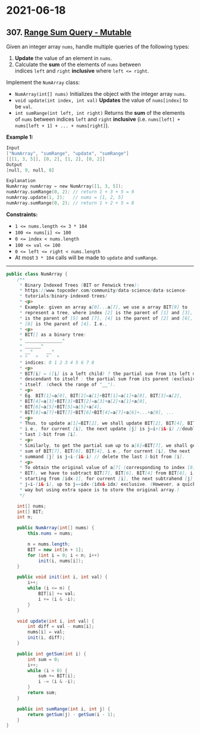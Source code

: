 # 2021-06-18

## 307. [Range Sum Query - Mutable](https://leetcode.com/problems/range-sum-query-mutable/)

Given an integer array `nums`, handle multiple queries of the following types:

1. **Update** the value of an element in `nums`.
2. Calculate the **sum** of the elements of `nums` between indices `left` and `right` **inclusive** where `left <= right`.

Implement the `NumArray` class:

- `NumArray(int[] nums)` Initializes the object with the integer array `nums`.
- `void update(int index, int val)` **Updates** the value of `nums[index]` to be `val`.
- `int sumRange(int left, int right)` Returns the **sum** of the elements of `nums` between indices `left` and `right` **inclusive** (i.e. `nums[left] + nums[left + 1] + ... + nums[right]`).

**Example 1:**

```s
Input
["NumArray", "sumRange", "update", "sumRange"]
[[[1, 3, 5]], [0, 2], [1, 2], [0, 2]]
Output
[null, 9, null, 8]

Explanation
NumArray numArray = new NumArray([1, 3, 5]);
numArray.sumRange(0, 2); // return 1 + 3 + 5 = 9
numArray.update(1, 2);   // nums = [1, 2, 5]
numArray.sumRange(0, 2); // return 1 + 2 + 5 = 8
```

**Constraints:**

- `1 <= nums.length <= 3 * 104`
- `100 <= nums[i] <= 100`
- `0 <= index < nums.length`
- `100 <= val <= 100`
- `0 <= left <= right < nums.length`
- At most `3 * 104` calls will be made to `update` and `sumRange`.

---

```java
public class NumArray {
    /**
     * Binary Indexed Trees (BIT or Fenwick tree):
     * https://www.topcoder.com/community/data-science/data-science-
     * tutorials/binary-indexed-trees/
     * <p>
     * Example: given an array a[0]...a[7], we use a array BIT[9] to
     * represent a tree, where index [2] is the parent of [1] and [3], [6]
     * is the parent of [5] and [7], [4] is the parent of [2] and [6], and
     * [8] is the parent of [4]. I.e.,
     * <p>
     * BIT[] as a binary tree:
     * ______________*
     * ______*
     * __*     __*
     * *   *   *   *
     * indices: 0 1 2 3 4 5 6 7 8
     * <p>
     * BIT[i] = ([i] is a left child) ? the partial sum from its left most
     * descendant to itself : the partial sum from its parent (exclusive) to
     * itself. (check the range of "__").
     * <p>
     * Eg. BIT[1]=a[0], BIT[2]=a[1]+BIT[1]=a[1]+a[0], BIT[3]=a[2],
     * BIT[4]=a[3]+BIT[3]+BIT[2]=a[3]+a[2]+a[1]+a[0],
     * BIT[6]=a[5]+BIT[5]=a[5]+a[4],
     * BIT[8]=a[7]+BIT[7]+BIT[6]+BIT[4]=a[7]+a[6]+...+a[0], ...
     * <p>
     * Thus, to update a[1]=BIT[2], we shall update BIT[2], BIT[4], BIT[8],
     * i.e., for current [i], the next update [j] is j=i+(i&-i) //double the
     * last 1-bit from [i].
     * <p>
     * Similarly, to get the partial sum up to a[6]=BIT[7], we shall get the
     * sum of BIT[7], BIT[6], BIT[4], i.e., for current [i], the next
     * summand [j] is j=i-(i&-i) // delete the last 1-bit from [i].
     * <p>
     * To obtain the original value of a[7] (corresponding to index [8] of
     * BIT), we have to subtract BIT[7], BIT[6], BIT[4] from BIT[8], i.e.,
     * starting from [idx-1], for current [i], the next subtrahend [j] is
     * j=i-(i&-i), up to j==idx-(idx&-idx) exclusive. (However, a quicker
     * way but using extra space is to store the original array.)
     */

    int[] nums;
    int[] BIT;
    int n;

    public NumArray(int[] nums) {
        this.nums = nums;

        n = nums.length;
        BIT = new int[n + 1];
        for (int i = 0; i < n; i++)
            init(i, nums[i]);
    }

    public void init(int i, int val) {
        i++;
        while (i <= n) {
            BIT[i] += val;
            i += (i & -i);
        }
    }

    void update(int i, int val) {
        int diff = val - nums[i];
        nums[i] = val;
        init(i, diff);
    }

    public int getSum(int i) {
        int sum = 0;
        i++;
        while (i > 0) {
            sum += BIT[i];
            i -= (i & -i);
        }
        return sum;
    }

    public int sumRange(int i, int j) {
        return getSum(j) - getSum(i - 1);
    }
}
```
